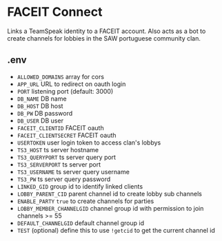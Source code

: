 # FACEIT Connect

Links a TeamSpeak identity to a FACEIT account.
Also acts as a bot to create channels for lobbies in the SAW portuguese community clan.

## .env

- `ALLOWED_DOMAINS` array for cors
- `APP_URL` URL to redirect on oauth login
- `PORT` listening port (default: 3000)
- `DB_NAME` DB name
- `DB_HOST` DB host
- `DB_PW` DB password
- `DB_USER` DB user
- `FACEIT_CLIENTID` FACEIT oauth
- `FACEIT_CLIENTSECRET` FACEIT oauth
- `USERTOKEN` user login token to access clan's lobbys
- `TS3_HOST` ts server hostname
- `TS3_QUERYPORT` ts server query port
- `TS3_SERVERPORT` ts server port
- `TS3_USERNAME` ts server query username
- `TS3_PW` ts server query password
- `LINKED_GID` group id to identify linked clients
- `LOBBY_PARENT_CID` parent channel id to create lobby sub channels
- `ENABLE_PARTY` `true` to create channels for parties
- `LOBBY_MEMBER_CHANNELGID` channel group id with permission to join channels >= 55
- `DEFAULT_CHANNELGID` default channel group id
- `TEST` (optional) define this to use `!getcid` to get the current channel id
